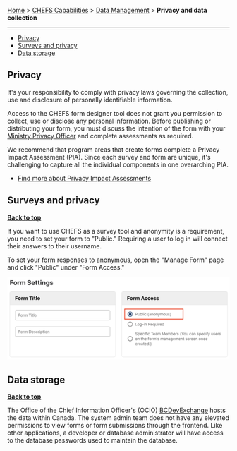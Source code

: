 [Home](index) > [CHEFS Capabilities](CHEFS-Capabilities) > [Data Management](Data-Management) > **Privacy and data collection**
***

* [Privacy](#Privacy)
* [Surveys and privacy](#Surveys-and-privacy)
* [Data storage](#Data-storage)

## Privacy
It's your responsibility to comply with privacy laws governing the collection, use and disclosure of personally identifiable information. 

Access to the CHEFS form designer tool does not grant you permission to collect, use or disclose any personal information. Before publishing or distributing your form, you must discuss the intention of the form with your [Ministry Privacy Officer](https://www2.gov.bc.ca/gov/content?id=A749F080FC794D82A2CBD96BABA2ABEC) and complete assessments as required.

We recommend that program areas that create forms complete a Privacy Impact Assessment (PIA). Since each survey and form are unique, it's challenging to capture all the individual components in one overarching PIA. 

* [Find more about Privacy Impact Assessments](https://www2.gov.bc.ca/gov/content?id=CFA561FF833D42B68FDD9A818ECAFFBE)

## Surveys and privacy
**[Back to top](#top)**

If you want to use CHEFS as a survey tool and anonymity is a requirement, you need to set your form to "Public." Requiring a user to log in will connect their answers to their username. 

To set your form responses to anonymous, open the "Manage Form" page and click "Public" under "Form Access."

![img](images/privacy-surveys.png)

## Data storage
**[Back to top](#top)**

The Office of the Chief Information Officer's (OCIO) [BCDevExchange](https://bcdevexchange.org/) hosts the data within Canada. The system admin team does not have any elevated permissions to view forms or form submissions through the frontend. Like other applications, a developer or database administrator will have access to the database passwords used to maintain the database. 

